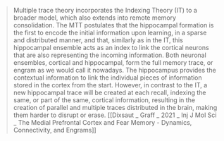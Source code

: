 > Multiple trace theory incorporates the Indexing Theory (IT) to a broader model, which also extends into remote memory consolidation. The MTT postulates that the hippocampal formation is the first to encode the initial information upon learning, in a sparse and distributed manner, and that, similarly as in the IT, this hippocampal ensemble acts as an index to link the cortical neurons that are also representing the incoming information. Both neuronal ensembles, cortical and hippocampal, form the full memory trace, or engram as we would call it nowadays. The hippocampus provides the contextual information to link the individual pieces of information stored in the cortex from the start. However, in contrast to the IT, a new hippocampal trace will be created at each recall, indexing the same, or part of the same, cortical information, resulting in the creation of parallel and multiple traces distributed in the brain, making them harder to disrupt or erase.
[[Dixsaut _ Graff _ 2021 _  Inj J Mol Sci _ The Medial Prefrontal Cortex and Fear Memory - Dynamics, Connectivity, and Engrams]]